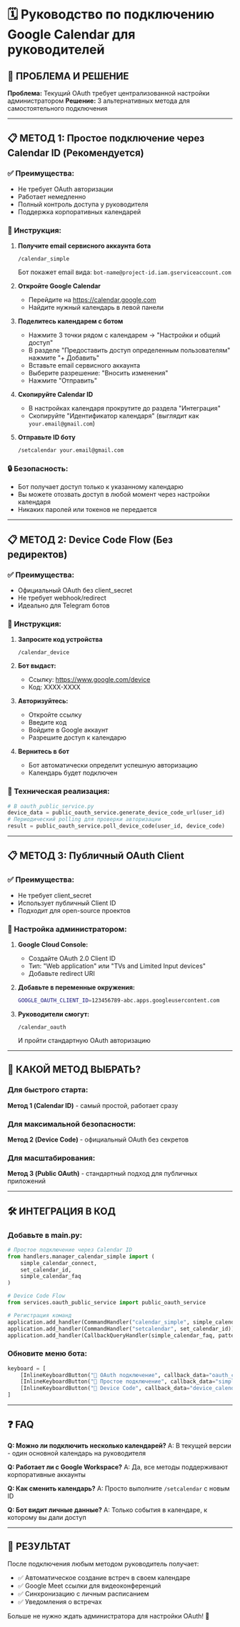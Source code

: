 # 🗓️ Руководство по подключению Google Calendar для руководителей

## 🎯 ПРОБЛЕМА И РЕШЕНИЕ

**Проблема:** Текущий OAuth требует централизованной настройки администратором
**Решение:** 3 альтернативных метода для самостоятельного подключения

---

## 📋 МЕТОД 1: Простое подключение через Calendar ID (Рекомендуется)

### ✅ Преимущества:
- Не требует OAuth авторизации
- Работает немедленно
- Полный контроль доступа у руководителя
- Поддержка корпоративных календарей

### 📝 Инструкция:

1. **Получите email сервисного аккаунта бота**
   ```
   /calendar_simple
   ```
   Бот покажет email вида: `bot-name@project-id.iam.gserviceaccount.com`

2. **Откройте Google Calendar**
   - Перейдите на https://calendar.google.com
   - Найдите нужный календарь в левой панели

3. **Поделитесь календарем с ботом**
   - Нажмите 3 точки рядом с календарем → "Настройки и общий доступ"
   - В разделе "Предоставить доступ определенным пользователям" нажмите "+ Добавить"
   - Вставьте email сервисного аккаунта
   - Выберите разрешение: "Вносить изменения"
   - Нажмите "Отправить"

4. **Скопируйте Calendar ID**
   - В настройках календаря прокрутите до раздела "Интеграция"
   - Скопируйте "Идентификатор календаря" (выглядит как `your.email@gmail.com`)

5. **Отправьте ID боту**
   ```
   /setcalendar your.email@gmail.com
   ```

### 🔒 Безопасность:
- Бот получает доступ только к указанному календарю
- Вы можете отозвать доступ в любой момент через настройки календаря
- Никаких паролей или токенов не передается

---

## 📋 МЕТОД 2: Device Code Flow (Без редиректов)

### ✅ Преимущества:
- Официальный OAuth без client_secret
- Не требует webhook/redirect
- Идеально для Telegram ботов

### 📝 Инструкция:

1. **Запросите код устройства**
   ```
   /calendar_device
   ```

2. **Бот выдаст:**
   - Ссылку: https://www.google.com/device
   - Код: XXXX-XXXX

3. **Авторизуйтесь:**
   - Откройте ссылку
   - Введите код
   - Войдите в Google аккаунт
   - Разрешите доступ к календарю

4. **Вернитесь в бот**
   - Бот автоматически определит успешную авторизацию
   - Календарь будет подключен

### 🔧 Техническая реализация:
```python
# В oauth_public_service.py
device_data = public_oauth_service.generate_device_code_url(user_id)
# Периодический polling для проверки авторизации
result = public_oauth_service.poll_device_code(user_id, device_code)
```

---

## 📋 МЕТОД 3: Публичный OAuth Client

### ✅ Преимущества:
- Не требует client_secret
- Использует публичный Client ID
- Подходит для open-source проектов

### 📝 Настройка администратором:

1. **Google Cloud Console:**
   - Создайте OAuth 2.0 Client ID
   - Тип: "Web application" или "TVs and Limited Input devices"
   - Добавьте redirect URI

2. **Добавьте в переменные окружения:**
   ```bash
   GOOGLE_OAUTH_CLIENT_ID=123456789-abc.apps.googleusercontent.com
   ```

3. **Руководители смогут:**
   ```
   /calendar_oauth
   ```
   И пройти стандартную OAuth авторизацию

---

## 🤔 КАКОЙ МЕТОД ВЫБРАТЬ?

### Для быстрого старта:
**Метод 1 (Calendar ID)** - самый простой, работает сразу

### Для максимальной безопасности:
**Метод 2 (Device Code)** - официальный OAuth без секретов

### Для масштабирования:
**Метод 3 (Public OAuth)** - стандартный подход для публичных приложений

---

## 🛠️ ИНТЕГРАЦИЯ В КОД

### Добавьте в main.py:
```python
# Простое подключение через Calendar ID
from handlers.manager_calendar_simple import (
    simple_calendar_connect, 
    set_calendar_id,
    simple_calendar_faq
)

# Device Code Flow
from services.oauth_public_service import public_oauth_service

# Регистрация команд
application.add_handler(CommandHandler("calendar_simple", simple_calendar_connect))
application.add_handler(CommandHandler("setcalendar", set_calendar_id))
application.add_handler(CallbackQueryHandler(simple_calendar_faq, pattern="^simple_calendar_faq$"))
```

### Обновите меню бота:
```python
keyboard = [
    [InlineKeyboardButton("🔗 OAuth подключение", callback_data="oauth_calendar")],
    [InlineKeyboardButton("📅 Простое подключение", callback_data="simple_calendar")],
    [InlineKeyboardButton("📱 Device Code", callback_data="device_calendar")]
]
```

---

## ❓ FAQ

**Q: Можно ли подключить несколько календарей?**
A: В текущей версии - один основной календарь на руководителя

**Q: Работает ли с Google Workspace?**
A: Да, все методы поддерживают корпоративные аккаунты

**Q: Как сменить календарь?**
A: Просто выполните `/setcalendar` с новым ID

**Q: Бот видит личные данные?**
A: Только события в календаре, к которому вы дали доступ

---

## 🚀 РЕЗУЛЬТАТ

После подключения любым методом руководитель получает:
- ✅ Автоматическое создание встреч в своем календаре
- ✅ Google Meet ссылки для видеоконференций  
- ✅ Синхронизацию с личным расписанием
- ✅ Уведомления о встречах

Больше не нужно ждать администратора для настройки OAuth! 🎉